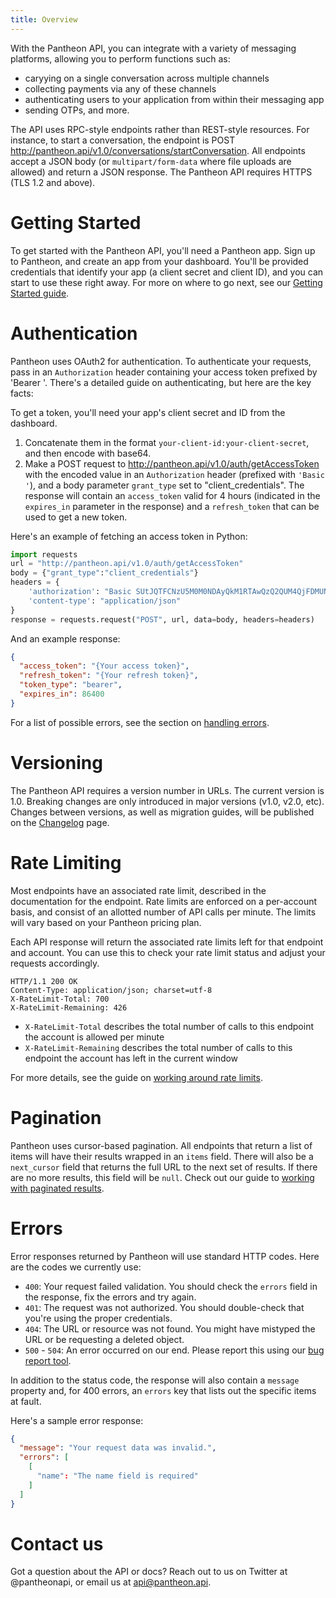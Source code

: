 ```yaml
---
title: Overview
---
```


With the Pantheon API, you can integrate with a variety of messaging platforms, allowing you to perform functions such as:
- caryying on a single conversation across multiple channels
- collecting payments via any of these channels
- authenticating users to your application from within their messaging app
- sending OTPs, and more.

The API uses RPC-style endpoints rather than REST-style resources. For instance, to start a conversation, the endpoint is POST http://pantheon.api/v1.0/conversations/startConversation. All endpoints accept a JSON body (or `multipart/form-data` where file uploads are allowed) and return a JSON response. The Pantheon API requires HTTPS (TLS 1.2 and above).

# Getting Started
To get started with the Pantheon API, you'll need a Pantheon app. Sign up to Pantheon, and create an app from your dashboard. You'll be provided credentials that identify your app (a client secret and client ID), and you can start to use these right away. For more on where to go next, see our [Getting Started guide](./guides/getting-started).

# Authentication
Pantheon uses OAuth2 for authentication. To authenticate your requests, pass in an `Authorization` header containing your access token prefixed by 'Bearer '. There's a detailed guide on authenticating, but here are the key facts:

To get a token, you'll need your app's client secret and ID from the dashboard.
1. Concatenate them in the format `your-client-id:your-client-secret`, and then encode with base64.
2. Make a POST request to http://pantheon.api/v1.0/auth/getAccessToken with the encoded value in an `Authorization` header (prefixed with `'Basic '`), and a body parameter `grant_type` set to "client_credentials". The response will contain an `access_token` valid for 4 hours (indicated in the `expires_in` parameter in the response) and a `refresh_token` that can be used to get a new token.

Here's an example of fetching an access token in Python:

```python
import requests
url = "http://pantheon.api/v1.0/auth/getAccessToken"
body = {"grant_type":"client_credentials"}
headers = {
    'authorization': "Basic SUtJQTFCNzU5M0M0NDAyQkM1RTAwQzQ2QUM4QjFDMUNDMEI4NUVFQkIwODg6c2VjcmV0",
    'content-type': "application/json"
}
response = requests.request("POST", url, data=body, headers=headers)
```

And an example response:

```json
{ 
  "access_token": "{Your access token}",
  "refresh_token": "{Your refresh token}",
  "token_type": "bearer",
  "expires_in": 86400
}
```

For a list of possible errors, see the section on [handling errors](#handling-errors). 

# Versioning
The Pantheon API requires a version number in URLs. The current version is 1.0. Breaking changes are only introduced in major versions (v1.0, v2.0, etc). Changes between versions, as well as migration guides, will be published on the [Changelog](./changelog) page.

# Rate Limiting
Most endpoints have an associated rate limit, described in the documentation for the endpoint. Rate limits are enforced on a per-account basis, and consist of an allotted number of API calls per minute. The limits will vary based on your Pantheon pricing plan.

Each API response will return the associated rate limits left for that endpoint and account. You can use this to check your rate limit status and adjust your requests accordingly.

```
HTTP/1.1 200 OK
Content-Type: application/json; charset=utf-8
X-RateLimit-Total: 700
X-RateLimit-Remaining: 426
```

- `X-RateLimit-Total` describes the total number of calls to this endpoint the account is allowed per minute
- `X-RateLimit-Remaining` describes the total number of calls to this endpoint the account has left in the current window

For more details, see the guide on [working around rate limits](./guides/working-with-rate-limits).

# Pagination
Pantheon uses cursor-based pagination. All endpoints that return a list of items will have their results wrapped in an `items` field. There will also be a `next_cursor` field that returns the full URL to the next set of results. If there are no more results, this field will be `null`. Check out our guide to [working with paginated results](./guides/pagination).

# Errors
Error responses returned by Pantheon will use standard HTTP codes. Here are the codes we currently use:
- `400`: Your request failed validation. You should check the `errors` field in the response, fix the errors and try again.
- `401`: The request was not authorized. You should double-check that you're using the proper credentials.
- `404`: The URL or resource was not found. You might have mistyped the URL or be requesting a deleted object.
- `500` - `504`: An error occurred on our end. Please report this using our [bug report tool](./pages/report-a-bug).

In addition to the status code, the response will also contain a `message` property and, for 400 errors, an `errors` key that lists out the specific items at fault.

Here's a sample error response:

```json
{
  "message": "Your request data was invalid.",
  "errors": [
    [
      "name": "The name field is required"
    ]
  ]
}
```

# Contact us
Got a question about the API or docs? Reach out to us on Twitter at @pantheonapi, or email us at api@pantheon.api.